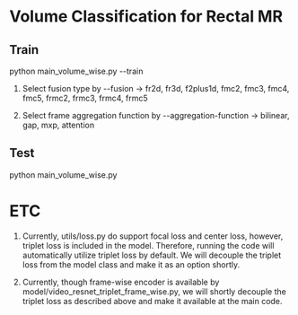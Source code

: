 # Volume Classification for Rectal MR
## Train
python main_volume_wise.py --train

1. Select fusion type by --fusion
&rarr; fr2d, fr3d, f2plus1d, fmc2, fmc3, fmc4, fmc5, frmc2, frmc3, frmc4, frmc5 

2. Select frame aggregation function by --aggregation-function
&rarr; bilinear, gap, mxp, attention


## Test
python main_volume_wise.py

# ETC
1. Currently, utils/loss.py do support focal loss and center loss, however, triplet loss is included in the model. Therefore, running the code will automatically utilize triplet loss by default. We will decouple the triplet loss from the model class and make it as an option shortly.

2. Currently, though frame-wise encoder is available by model/video_resnet_triplet_frame_wise.py, we will shortly decouple the triplet loss as described above and make it available at the main code.